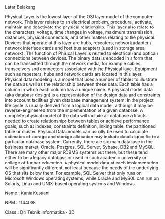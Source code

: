 Latar Belakang 

Physical Layer is the lowest layer of the OSI layer model of the computer network. This layer relates to an electrical problem, procedural, activate, maintain and deactivate the physical relationship. This layer also relate to the characters, voltage, time changes in voltage, maximum transmission distances, physical connectors, and other matters relating to the physical. Devices that operate at this layer are hubs, repeaters, network adapter / network interface cards and host bus adapters (used in storage area network).
	The function of Phisical Layer is related to electrical (and optical) connections between devices. The binary data is encoded in a form that can be transmitted through the network media, for example cables, transceivers and connectors associated with the Physical layer. Equipment such as repeaters, hubs and network cards are located in this layer.
	Physical data modeling is a model that uses a number of tables to illustrate the data as well as the relationship between these data. Each table has a column in which each column has a unique name.
A physical model data (aka database design) is a representation of the design data and constraints into account facilities given database management system. In the project life cycle is usually derived from a logical data model, although it may be reverse-engineered from the implementation of a given database. A complete physical model of the data will include all database artifacts needed to create relationships between tables or achieve performance goals, such as indexes, constraints definition, linking table, the partitioned table or cluster. Physical Data models can usually be used to calculate estimates of storage and storage allocation may include details specific to a particular database system.
	Currently, there are six main database in the business market, Oracle, Postgres, SQL Server, Sybase, DB2 and MySQL. There are many other major RDBMS systems out there, but these tend either to be a legacy database or used in such academic university or college of further education. A physical model data at each implementation will be significantly different, not least because the needs of the underlying OS that sits below them. For example, SQL Server that only runs on Microsoft Windows operating systems, while Oracle and MySQL can run on Solaris, Linux and UNIX-based operating systems and Windows.




Name : Kania Kustiani

NPM : 1144038

Class : D4 Teknik Informatika - 3D
